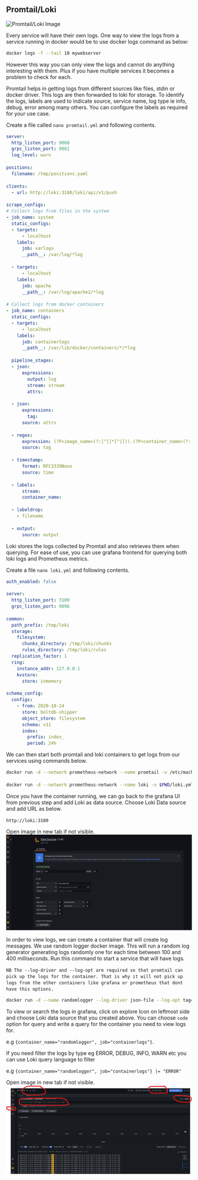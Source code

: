 ## Promtail/Loki
![Promtail/Loki Image](https://miro.medium.com/v2/resize:fit:720/format:webp/0*RaNmq79lnboPtITY.png)

Every service will have their own logs. One way to view the logs from a service running in docker would be to use docker logs command as below:

```bash
docker logs -f --tail 10 mywebserver
```

However this way you can only view the logs and cannot do anything interesting with them. Plus if you have multiple services it becomes a problem to check for each.

Promtail helps in getting logs from different sources like files, stdin or docker driver. This logs are then forwarded to loki for storage. To identify the logs, labels are used to indicate source, service name, log type ie info, debug, error among many others. You can configure the labels as required for your use case.

Create a file called `nano promtail.yml` and following contents.

```yaml
server:
  http_listen_port: 9080
  grpc_listen_port: 9081
  log_level: warn

positions:
  filename: /tmp/positions.yaml

clients:
  - url: http://loki:3100/loki/api/v1/push

scrape_configs:
# Collect logs from files in the system
- job_name: system
  static_configs:
  - targets:
      - localhost
    labels:
      job: varlogs
      __path__: /var/log/*log

  - targets:
      - localhost
    labels:
      job: apache
      __path__: /var/log/apache2/*log

# Collect logs from docker containers
- job_name: containers
  static_configs:
  - targets:
      - localhost
    labels:
      job: containerlogs
      __path__: /var/lib/docker/containers/*/*log

  pipeline_stages:
  - json:
      expressions:
        output: log
        stream: stream
        attrs:

  - json:
      expressions:
        tag:
      source: attrs

  - regex:
      expression: (?P<image_name>(?:[^|]*[^|])).(?P<container_name>(?:[^|]*[^|])).(?P<image_id>(?:[^|]*[^|])).(?P<container_id>(?:[^|]*[^|]))
      source: tag

  - timestamp:
      format: RFC3339Nano
      source: time

  - labels:
      stream:
      container_name:

  - labeldrop:
    - filename

  - output:
      source: output
```

Loki stores the logs collected by Promtail and also retrieves them when querying. For ease of use, you can use grafana frontend for querying both loki logs and Prometheus metrics.

Create a file `nano loki.yml` and following contents.

```yaml
auth_enabled: false

server:
  http_listen_port: 3100
  grpc_listen_port: 9096

common:
  path_prefix: /tmp/loki
  storage:
    filesystem:
      chunks_directory: /tmp/loki/chunks
      rules_directory: /tmp/loki/rules
  replication_factor: 1
  ring:
    instance_addr: 127.0.0.1
    kvstore:
      store: inmemory

schema_config:
  configs:
    - from: 2020-10-24
      store: boltdb-shipper
      object_store: filesystem
      schema: v11
      index:
        prefix: index_
        period: 24h
```

We can then start both promtail and loki containers to get logs from our services using commands below.

```bash
docker run -d --network prometheus-network --name promtail -v /etc/machine-id:/etc/machine-id:ro -v /var/log:/var/log:ro -v /var/lib/docker/containers:/var/lib/docker/containers:ro -v $PWD/promtail.yml:/etc/promtail/promtail.yml grafana/promtail:latest --config.file=/etc/promtail/promtail.yml

docker run -d --network prometheus-network --name loki -v $PWD/loki.yml:/etc/loki/loki.yml grafana/loki:latest --config.file=/etc/loki/loki.yml
```

Once you have the container running, we can go back to the grafana UI from previous step and add Loki as data source. Choose Loki Data source and add URL as below.

`http://loki:3100`

Open image in new tab if not visible.
![Loki Datasource Image](https://raw.githubusercontent.com/gathecageorge/killercoda/main/2-micro-services-monitoring-grafana/images/loki1.png)

In order to view logs, we can create a container that will create log messages. We use random logger docker image. This will run a random log generator generating logs randomly one for each time between 100 and 400 milliseconds. Run this command to start a service that will have logs. 

`NB The --log-driver and --log-opt are required so that promtail can pick up the logs for the container. That is why it will not pick up logs from the other containers like grafana or prometheus that dont have this options.`

```bash
docker run -d --name randomlogger --log-driver json-file --log-opt tag="{{.ImageName}}|{{.Name}}|{{.ImageFullID}}|{{.FullID}}" chentex/random-logger:latest 100 400
```

To view or search the logs in grafana, click on explore Icon on leftmost side and choose Loki data source that you created above. You can choose `code` option for query and write a query for the container you need to view logs for. 

e.g `{container_name="randomlogger", job="containerlogs"}`.

If you need filter the logs by type eg ERROR, DEBUG, INFO, WARN etc you can use Loki query language to filter 

e.g `{container_name="randomlogger", job="containerlogs"} |= "ERROR"`

Open image in new tab if not visible.
![Loki Logs View Image](https://raw.githubusercontent.com/gathecageorge/killercoda/main/2-micro-services-monitoring-grafana/images/loki2.png)
